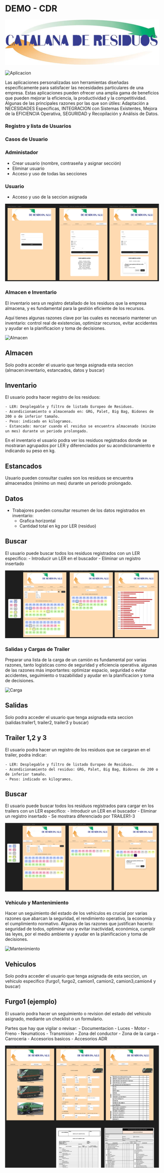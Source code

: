 # DEMO - CDR

![Logo Universal](logo.jpg)

![Aplicacion](https://media4.giphy.com/media/Zu9Dt0nOVYWTiQcvV6/giphy.webp?cid=ecf05e475j58b42vamctteexwavgy2o6np19ih5fmv5oeggd&ep=v1_gifs_search&rid=giphy.webp&ct=g)

Las aplicaciones personalizadas son herramientas diseñadas específicamente para satisfacer las necesidades particulares de una empresa. Estas aplicaciones pueden ofrecer una amplia gama de beneficios que pueden mejorar la eficiencia, la productividad y la competitividad. Algunas de las principales razones por las que son útiles: Adaptación a NECESIDADES Específicas, INTEGRACION con Sistemas Existentes, Mejora de la EFICIENCIA Operativa, SEGURIDAD y Recopilación y Análisis de Datos.

### Registro y lista de Usuarios

### Casos de Usuario

### Administador

- Crear usuario (nombre, contraseña y asignar sección)
- Eliminar usuario
- Acceso y uso de todas las secciones

### Usuario

- Acceso y uso de la seccion asignada

![Login - Registro de usuarios y listado de usuarios](users.png)

### Almacen e Inventario

El inventario sera un registro detallado de los residuos que la empresa almacena, y es fundamental para la gestión eficiente de los recursos. 

Aquí tienes algunas razones clave por las cuales es necesario mantener un inventario: control real de existencias, optimizar recursos, evitar accidentes y ayudar en la planificacion y toma de decisiones.

![Almacen](https://media2.giphy.com/media/VnKkglxCbWsg6CLHtR/giphy.webp?cid=790b76116t7fael4s77gqms15dct1h0c9t39ei9f3yafdk04&ep=v1_gifs_search&rid=giphy.webp&ct=g)

## Almacen

Solo podra acceder el usuario que tenga asignada esta seccion (almacen:inventario, estancados, datos y buscar)

## Inventario

El usuario podra hacer registro de los residuos:

    - LER: Desplegable y filtro de listado Europeo de Residuos.
    - Acondicionamiento o almacenado en: GRG, Palet, Big Bag, Bidones de 200 o de inferior tamaño.
    - Peso: indicado en kilogramos.
    - Estancado: marcar cuando el residuo se encuentra almacenado (minimo un mes) durante un periodo prolongado.

En el inventario el usuario podra ver los residuos registrados donde se mostraran agrupados por LER y diferenciados por su acondicionamiento e indicando su peso en kg.

## Estancados

Usuario pueden consultar cuales son los residuos se encuentra almacenados (minimo un mes) durante un periodo prolongado.

## Datos

- Trabajores pueden consultar resumen de los datos registrados en inventario:
    - Grafica horizontal
    - Cantidad total en kg por LER (residuo)

## Buscar

El usuario puede buscar todos los residuos registrados con un LER especifico:
    - Introducir un LER en el buscador
    - Eliminar un registro insertado

![Almacen - Inventario, estancados, separados y buscar](stored.png)

### Salidas y Cargas de Trailer

Preparar una lista de la carga de un camión es fundamental por varias razones, tanto logísticas como de seguridad y eficiencia operativa. algunas de las razones más importantes: optimizar espacio, seguridad o evitar accidentes, seguimiento o trazabilidad y ayudar en la planificacion y toma de decisiones.

![Carga](https://media3.giphy.com/media/QTFhZj677ZnuSvVwt7/200.webp?cid=ecf05e47lg08yr00zqqvzb39tew2hr02vai2anwyi3oyq1rp&ep=v1_gifs_search&rid=200.webp&ct=g)

## Salidas

Solo podra acceder el usuario que tenga asignada esta seccion (salidas:trailer1, trailer2, trailer3 y buscar)

## Trailer 1,2 y 3

El usuario podra hacer un registro de los residuos que se cargaran en el trailer, podra indicar:

    - LER: Desplegable y filtro de listado Europeo de Residuos.
    - Acondicionamiento del residuo: GRG, Palet, Big Bag, Bidones de 200 o de inferior tamaño.
    - Peso: indicado en kilogramos.

## Buscar

El usuario puede buscar todos los residuos registrados para cargar en los trailers con un LER especifico:
    - Introducir un LER en el buscador
    - Eliminar un registro insertado
    - Se mostrara diferenciado por TRAILER1-3

![Salidas - Trailer 1, Trailer 2, Trailer 3 y buscar](departures.png)

### Vehiculo y Mantenimiento

Hacer un seguimiento del estado de los vehículos es crucial por varias razones que abarcan la seguridad, el rendimiento operativo, la economía y el cumplimiento normativo. Algunas de las razones que justifican hacerlo: seguridad de todos, optiminar uso y evitar inactividad, económica, cumplir las leyes, por el medio ambiente y ayudar en la planificacion y toma de decisiones.

![Mantenimiento](https://media0.giphy.com/media/O6gydbyHcE9YQ/200.webp?cid=790b7611djdgjbyq56q6swvjde2j6u2l5kbr3bpwagzy3758&ep=v1_gifs_search&rid=200.webp&ct=g)

## Vehiculos

Solo podra acceder el usuario que tenga asignada de esta seccion, un vehiculo especifico (furgo1, furgo2, camion1, camion2, camion3,camion4 y buscar)

## Furgo1 (ejemplo)

El usuario podra hacer un seguimiento o revision del estado del vehiculo asignado, mediante un checklist o un formulario.

Partes que hay que vigilar o revisar:
    - Documentacion
    - Luces
    - Motor
    - Freno
    - Neumaticos
    - Transmision
    - Zona del conductor
    - Zona de la carga
    - Carroceria
    - Accesorios basicos
    - Accesorios ADR

![Vehiculos - Furgo 1, Furgo 2, Camion 1...](fleet.png)